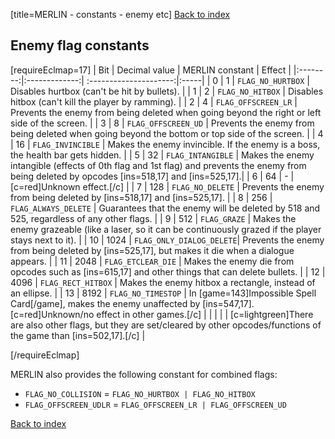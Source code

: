 [title=MERLIN - constants - enemy etc]
[Back to index](#s=MERLIN/doc/index)  

## Enemy flag constants

[requireEclmap=17]
| Bit      | Decimal value | MERLIN constant        | Effect  |
|:--------:|:-------------:| :---------------------:|:-----|
| 0        | 1             | `FLAG_NO_HURTBOX`      | Disables hurtbox (can't be hit by bullets). |
| 1        | 2             | `FLAG_NO_HITBOX`       | Disables hitbox (can't kill the player by ramming). |
| 2        | 4             | `FLAG_OFFSCREEN_LR`    | Prevents the enemy from being deleted when going beyond the right or left side of the screen. |
| 3        | 8             | `FLAG_OFFSCREEN_UD`    | Prevents the enemy from being deleted when going beyond the bottom or top side of the screen. |
| 4        | 16            | `FLAG_INVINCIBLE`      | Makes the enemy invincible. If the enemy is a boss, the health bar gets hidden. |
| 5        | 32            | `FLAG_INTANGIBLE`      | Makes the enemy intangible (effects of 0th flag and 1st flag) and prevents the enemy from being deleted by opcodes [ins=518,17] and [ins=525,17].|
| 6        | 64            | -                      | [c=red]Unknown effect.[/c] |
| 7        | 128           | `FLAG_NO_DELETE`       | Prevents the enemy from being deleted by [ins=518,17] and [ins=525,17]. |
| 8        | 256           | `FLAG_ALWAYS_DELETE`   | Guarantees that the enemy will be deleted by 518 and 525, regardless of any other flags. |
| 9        | 512           | `FLAG_GRAZE`           | Makes the enemy grazeable (like a laser, so it can be continuously grazed if the player stays next to it). |
| 10       | 1024          | `FLAG_ONLY_DIALOG_DELETE`| Prevents the enemy from being deleted by [ins=525,17], but makes it die when a dialogue appears. |
| 11       | 2048          | `FLAG_ETCLEAR_DIE`     | Makes the enemy die from opcodes such as [ins=615,17] and other things that can delete bullets. |
| 12       | 4096          | `FLAG_RECT_HITBOX`     | Makes the enemy hitbox a rectangle, instead of an ellipse. |
| 13       | 8192          | `FLAG_NO_TIMESTOP`     | In [game=143]Impossible Spell Card[/game], makes the enemy unaffected by [ins=547,17]. [c=red]Unknown/no effect in other games.[/c] |
|          |               | | [c=lightgreen]There are also other flags, but they are set/cleared by other opcodes/functions of the game than [ins=502,17].[/c] |

[/requireEclmap]

MERLIN also provides the following constant for combined flags:
- `FLAG_NO_COLLISION` = `FLAG_NO_HURTBOX | FLAG_NO_HITBOX`
- `FLAG_OFFSCREEN_UDLR` = `FLAG_OFFSCREEN_LR | FLAG_OFFSCREEN_UD`


[Back to index](#s=MERLIN/doc/index)  